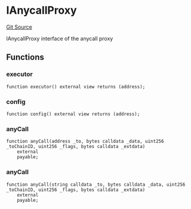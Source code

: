 # IAnycallProxy
[Git Source](https://github.com/Maia-DAO/test-env-V2/blob/84b5f9e8695c91ddb02f27bb3dfb1c652f55ced4/ulysses-omnichain/interfaces/IAnycallProxy.sol)

IAnycallProxy interface of the anycall proxy


## Functions
### executor


```solidity
function executor() external view returns (address);
```

### config


```solidity
function config() external view returns (address);
```

### anyCall


```solidity
function anyCall(address _to, bytes calldata _data, uint256 _toChainID, uint256 _flags, bytes calldata _extdata)
    external
    payable;
```

### anyCall


```solidity
function anyCall(string calldata _to, bytes calldata _data, uint256 _toChainID, uint256 _flags, bytes calldata _extdata)
    external
    payable;
```

